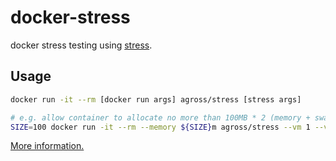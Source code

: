 # docker-stress

docker stress testing using [stress](http://linux.die.net/man/1/stress).

## Usage

```sh
docker run -it --rm [docker run args] agross/stress [stress args]

# e.g. allow container to allocate no more than 100MB * 2 (memory + swap), but try to allocate 201MB.
SIZE=100 docker run -it --rm --memory ${SIZE}m agross/stress --vm 1 --vm-bytes $((($SIZE * 2 + 1)))M --vm-hang 0
```

[More information.](https://goldmann.pl/blog/2014/09/11/resource-management-in-docker)
